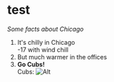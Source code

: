 # test
*Some facts about Chicago*  
1. It's chilly in Chicago  
   -17 with wind chill  
2. But much warmer in the offices  
3. **Go Cubs!**  
Cubs: ![Alt](/:Cubbies.png "Cubs")
